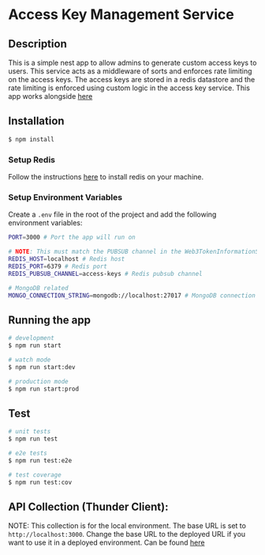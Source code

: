 # Access Key Management Service

## Description

This is a simple nest app to allow admins to generate custom access keys to users. This service acts as a middleware of sorts and enforces rate limiting on the access keys. The access keys are stored in a redis datastore and the rate limiting is enforced using custom logic in the access key service.
This app works alongside [here](https://github.com/mp051998/Web3TokenInformationService)

## Installation

```bash
$ npm install
```

### Setup Redis

Follow the instructions [here](https://redis.io/docs/latest/operate/oss_and_stack/install/install-redis/install-redis-on-windows/) to install redis on your machine.

### Setup Environment Variables

Create a `.env` file in the root of the project and add the following environment variables:

```bash
PORT=3000 # Port the app will run on

# NOTE: This must match the PUBSUB channel in the Web3TokenInformationService as well
REDIS_HOST=localhost # Redis host
REDIS_PORT=6379 # Redis port
REDIS_PUBSUB_CHANNEL=access-keys # Redis pubsub channel

# MongoDB related
MONGO_CONNECTION_STRING=mongodb://localhost:27017 # MongoDB connection string

```

## Running the app

```bash
# development
$ npm run start

# watch mode
$ npm run start:dev

# production mode
$ npm run start:prod
```

## Test

```bash
# unit tests
$ npm run test

# e2e tests
$ npm run test:e2e

# test coverage
$ npm run test:cov
```

## API Collection (Thunder Client):

NOTE: This collection is for the local environment. The base URL is set to `http://localhost:3000`. Change the base URL to the deployed URL if you want to use it in a deployed environment.
Can be found [here](./thunder-collection.json)
